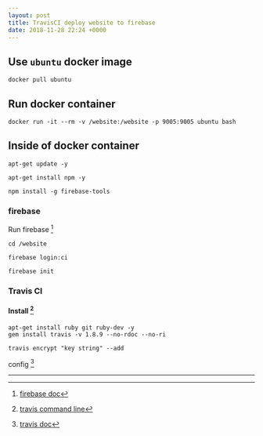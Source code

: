 ```yaml
---
layout: post
title: TravisCI deploy website to firebase
date: 2018-11-28 22:24 +0000
---
```



## Use `ubuntu` docker image
```
docker pull ubuntu
```

## Run docker container
```
docker run -it --rm -v /website:/website -p 9005:9005 ubuntu bash
```

## Inside of docker container
```
apt-get update -y

apt-get install npm -y

npm install -g firebase-tools
```

### firebase
Run firebase [^1]
```
cd /website

firebase login:ci

firebase init
```

### Travis CI
#### Install [^2]

```
apt-get install ruby git ruby-dev -y
gem install travis -v 1.8.9 --no-rdoc --no-ri

travis encrypt "key string" --add
```

config [^3]

[^1]: [firebase doc](https://firebase.google.com/docs/cli/?authuser=0)
[^2]: [travis command line](https://github.com/travis-ci/travis.rb#ubuntu)
[^3]: [travis doc](https://docs.travis-ci.com/user/deployment/firebase/)


---
